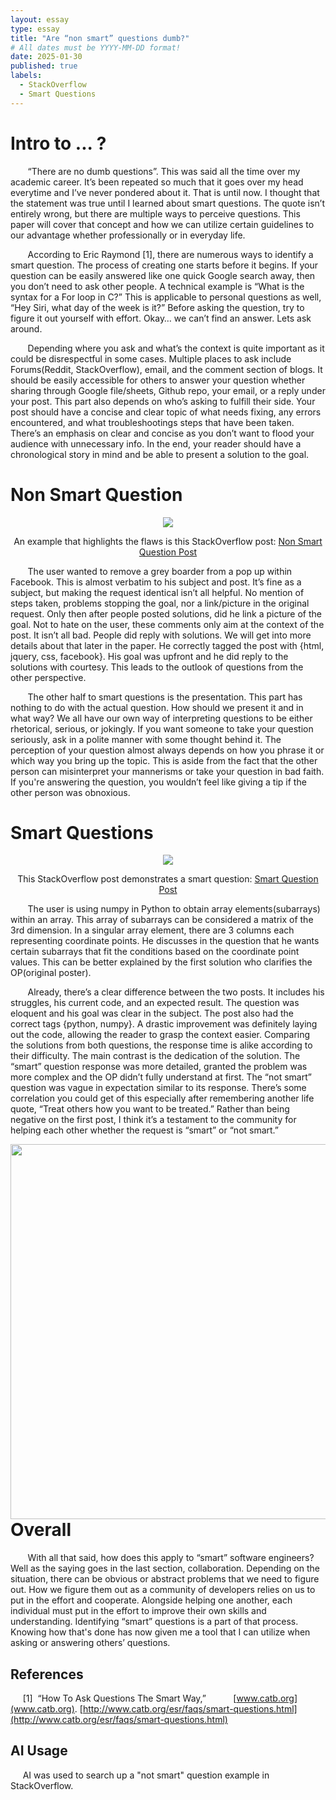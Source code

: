 ```yaml
---
layout: essay
type: essay
title: "Are “non smart” questions dumb?"
# All dates must be YYYY-MM-DD format!
date: 2025-01-30
published: true
labels:
  - StackOverflow
  - Smart Questions
---
```


# Intro to ... ?

&nbsp; &nbsp; &nbsp; &nbsp;“There are no dumb questions”. This was said all the time over my academic career. It’s been repeated so much that it goes over my head everytime and I’ve never pondered about it. That is until now. I thought that the statement was true until I learned about smart questions. The quote isn’t entirely wrong, but there are multiple ways to perceive questions. This paper will cover that concept and how we can utilize certain guidelines to our advantage whether professionally or in everyday life.

&nbsp; &nbsp; &nbsp; &nbsp;According to Eric Raymond [1], there are numerous ways to identify a smart question. The process of creating one starts before it begins. If your question can be easily answered like one quick Google search away, then you don’t need to ask other people. A technical example is “What is the syntax for a For loop in C?” This is applicable to personal questions as well, “Hey Siri, what day of the week is it?” Before asking the question, try to figure it out yourself with effort. Okay… we can’t find an answer. Lets ask around.

&nbsp; &nbsp; &nbsp; &nbsp;Depending where you ask and what’s the context is quite important as it could be disrespectful in some cases. Multiple places to ask include Forums(Reddit, StackOverflow), email, and the comment section of blogs. It should be easily accessible for others to answer your question whether sharing through Google file/sheets, Github repo, your email, or a reply under your post. This part also depends on who’s asking to fulfill their side. Your post should have a concise and clear topic of what needs fixing, any errors encountered, and what troubleshootings steps that have been taken. There’s an emphasis on clear and concise as you don’t want to flood your audience with unnecessary info. In the end, your reader should have a chronological story in mind and be able to present a solution to the goal.

# Non Smart Question

<div align="center">
  <img src="https://i.ibb.co/xtSFhwfL/Screenshot-2025-01-30-140924.png">
</div>

<div align="center">

An example that highlights the flaws is this StackOverflow post: [Non Smart Question Post](https://stackoverflow.com/questions/12345620/how-to-remove-grey-border-from-facebook-lightbox-pop-up)

</div>

&nbsp; &nbsp; &nbsp; &nbsp;The user wanted to remove a grey boarder from a pop up within Facebook. This is almost verbatim to his subject and post. It’s fine as a subject, but making the request identical isn’t all helpful. No mention of steps taken, problems stopping the goal, nor a link/picture in the original request. Only then after people posted solutions, did he link a picture of the goal. Not to hate on the user, these comments only aim at the context of the post. It isn’t all bad. People did reply with solutions. We will get into more details about that later in the paper. He correctly tagged the post with {html, jquery, css, facebook}. His goal was upfront and he did reply to the solutions with courtesy. This leads to the outlook of questions from the other perspective.

&nbsp; &nbsp; &nbsp; &nbsp;The other half to smart questions is the presentation. This part has nothing to do with the actual question. How should we present it and in what way? We all have our own way of interpreting questions to be either rhetorical, serious, or jokingly. If you want someone to take your question seriously, ask in a polite manner with some thought behind it. The perception of your question almost always depends on how you phrase it or which way you bring up the topic. This is aside from the fact that the other person can misinterpret your mannerisms or take your question in bad faith. If you're answering the question, you wouldn’t feel like giving a tip if the other person was obnoxious.

# Smart Questions

<div align="center">
  <img src="https://i.ibb.co/Q7y7NqJZ/Screenshot-2025-01-30-140915.png">
</div>

<div align="center"> 

This StackOverflow post demonstrates a smart question: [Smart Question Post](https://stackoverflow.com/questions/79385866/numpy-array-boolean-indexing-to-get-containing-element)

</div>

&nbsp; &nbsp; &nbsp; &nbsp;The user is using numpy in Python to obtain array elements(subarrays) within an array. This array of subarrays can be considered a matrix of the 3rd dimension. In a singular array element, there are 3 columns each representing coordinate points. He discusses in the question that he wants certain subarrays that fit the conditions based on the coordinate point values. This can be better explained by the first solution who clarifies the OP(original poster). 

&nbsp; &nbsp; &nbsp; &nbsp;Already, there’s a clear difference between the two posts. It includes his struggles, his current code, and an expected result. The question was eloquent and his goal was clear in the subject. The post also had the correct tags {python, numpy}. A drastic improvement was definitely laying out the code, allowing the reader to grasp the context easier. Comparing the solutions from both questions, the response time is alike according to their difficulty. The main contrast is the dedication of the solution. The “smart” question response was more detailed, granted the problem was more complex and the OP didn’t fully understand at first. The “not smart” question was vague in expectation similar to its response. There’s some correlation you could get of this especially after remembering another life quote, “Treat others how you want to be treated.” Rather than being negative on the first post, I think it’s a testament to the community for helping each other whether the request is “smart” or “not smart.”

<img width=600 align="right" src="https://media.graphassets.com/resize=fit:crop,width:1280,height:660/8lhiw6WBSJ2P5Wgv6CY7">

# Overall

&nbsp; &nbsp; &nbsp; &nbsp;With all that said, how does this apply to “smart” software engineers? Well as the saying goes in the last section, collaboration. Depending on the situation, there can be obvious or abstract problems that we need to figure out. How we figure them out as a community of developers relies on us to put in the effort and cooperate. Alongside helping one another, each individual must put in the effort to improve their own skills and understanding. Identifying “smart” questions is a part of that process. Knowing how that's done has now given me a tool that I can utilize when asking or answering others’ questions. 

## References
&nbsp; &nbsp; &nbsp;[1]&nbsp;&nbsp;“How To Ask Questions The Smart Way,”
&nbsp; &nbsp; &nbsp;&nbsp; &nbsp; &nbsp;[www.catb.org](www.catb.org). [http://www.catb.org/esr/faqs/smart-questions.html](http://www.catb.org/esr/faqs/smart-questions.html)

## AI Usage
&nbsp; &nbsp; &nbsp;AI was used to search up a "not smart" question example in StackOverflow.
‌
